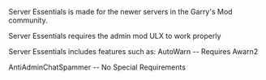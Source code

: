 Server Essentials is made for the newer servers in the Garry's Mod community.

Server Essentials requires the admin mod ULX to work properly

Server Essentials includes features such as:
  AutoWarn -- Requires Awarn2
  
  AntiAdminChatSpammer -- No Special Requirements
